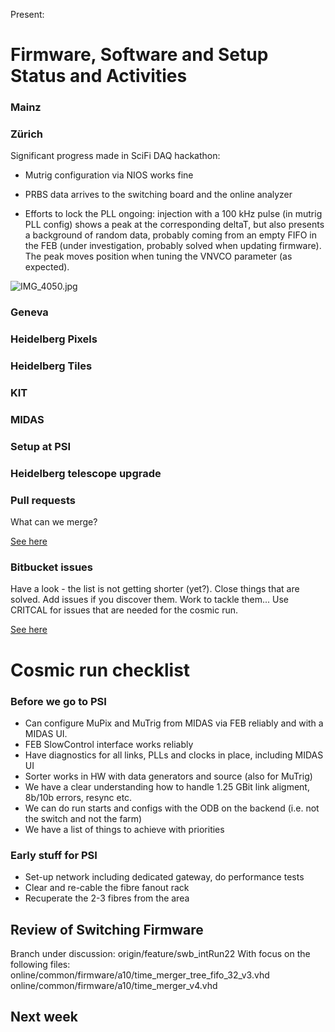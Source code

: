 Present: 
# Firmware, Software and Setup Status and Activities #

### Mainz ###


### Zürich ###

Significant progress made in SciFi DAQ hackathon: 

* Mutrig configuration via NIOS works fine

* PRBS data arrives to the switching board and the online analyzer

* Efforts to lock the PLL ongoing: injection with a 100 kHz pulse (in mutrig PLL config) shows a peak at the corresponding deltaT, but also presents a background of random data, probably coming from an empty FIFO in the FEB (under investigation, probably solved when updating firmware). The peak moves position when tuning the VNVCO parameter (as expected). 

![IMG_4050.jpg](https://bitbucket.org/repo/7zKBgbq/images/1788722081-IMG_4050.jpg)

### Geneva ###



### Heidelberg Pixels ###


### Heidelberg Tiles ###


### KIT ###


### MIDAS ###


### Setup at PSI ###


### Heidelberg telescope upgrade ###


### Pull requests ###

What can we merge? 

[See here](https://bitbucket.org/mu3e/online/pull-requests/)

### Bitbucket issues ###

Have a look - the list is not getting shorter (yet?). Close things that are solved. Add issues if you discover them. Work to tackle them... Use CRITCAL for issues that are needed for the cosmic run.

[See here](https://bitbucket.org/mu3e/online/issues?status=new&status=open)


# Cosmic run checklist #

### Before we go to PSI ###

* Can configure MuPix and MuTrig from MIDAS via FEB reliably and with a MIDAS UI. 
* FEB SlowControl interface works reliably
* Have diagnostics for all links, PLLs and clocks in place, including MIDAS UI
* Sorter works in HW with data generators and source (also for MuTrig)
* We have a clear understanding how to handle 1.25 GBit link aligment, 8b/10b errors, resync etc.
* We can do run starts and configs with the ODB on the backend (i.e. not the switch and not the farm)
* We have a list of things to achieve with priorities

### Early stuff for PSI ###

* Set-up network including dedicated gateway, do performance tests
* Clear and re-cable the fibre fanout rack
* Recuperate the 2-3 fibres from the area

## Review of Switching Firmware ##
Branch under discussion: origin/feature/swb_intRun22
With focus on the following files: 
online/common/firmware/a10/time_merger_tree_fifo_32_v3.vhd
online/common/firmware/a10/time_merger_v4.vhd

## Next week ##
